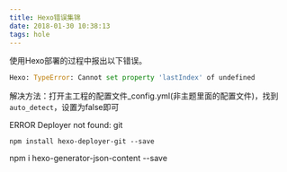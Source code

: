 ```yaml
---
title: Hexo错误集锦
date: 2018-01-30 10:38:13
tags: hole
---
```


使用Hexo部署的过程中报出以下错误。

```python
Hexo: TypeError: Cannot set property 'lastIndex' of undefined
```

解决方法：打开主工程的配置文件_config.yml(非主题里面的配置文件)，找到`auto_detect`，设置为false即可 



ERROR Deployer not found: git

```
npm install hexo-deployer-git --save
```

npm i hexo-generator-json-content --save